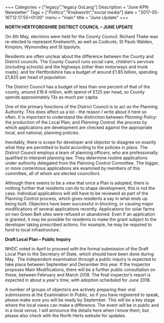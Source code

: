 +++
Categories = ["legacy","legacy GoLang"]
Description = "June KPN Newsletter"
Tags = ["Politics","Knebworth","social media"]
date = "2017-05-16T12:17:55+01:00"
menu = "main"
title = "June Update" 
+++

**NORTH HERTFORDSHIRE DISTRICT COUNCIL – JUNE UPDATE**

On 4th May, elections were held for the County Council. Richard Thake was re-elected to represent Knebworth, as well as Codicote, St Pauls Walden, Kimpton, Wymondley and St Ippolyts. 

Residents are often unclear about the difference between the County and District councils. The County Council runs social care, children's services (including schools) and the highways (other than motorways and trunk roads), and for Hertfordshire has a budget of around £1.85 billion, spending £1,625 per head of population.

The District Council has a budget of less than one percent of that of the county, around £16.6 million, with spend of £125 per head, so County spends approximately 13x as much per capita.

One of the primary functions of the District Council is to act as the Planning Authority. This does affect us a lot - the reason I write about it here so often. It is important to understand the distinction between *Planning Policy*: the production of the Local Plan; and *Planning Control*: the process by which applications are development are checked against the appropriate local, and national, planning policies.

Inevitably, there is scope for developer and objector to disagree on exactly what they are permitted to build according to the policies in place. The District Council employs a team of planning officers, who are professionally qualified to interpret planning law. They determine routine applications under authority delegated from the Planning Control Committee. The bigger, or more contentious applications are examined by members of this committee, all of whom are elected councillors.

Although there seems to be a view that once a Plan is adopted, there is nothing further that residents can do to shape development, this is not the case. Individual applications will still have to be reviewed as part of the Planning Control process, which gives residents a say in what ends up being built. Objectors have been successful in blocking, or causing major modifications of several applications recently. Applications for solar farms on two Green Belt sites were refused or abandoned. Even if an application is granted, it may be possible for residents to make the grant subject to the developer taking prescribed actions. For example, he may be required to fund to local infrastructure.

**Draft Local Plan – Public Inquiry**

NHDC voted in April to proceed with the formal submission of the Draft Local Plan to the Secretary of State, which should have been done during May.  The independent examination through a public inquiry is expected to take place between September and December this year. If the Inspector proposes Main Modifications, there will be a further public consultation on these, between February and March 2018. The final inspector’s report is expected in about a year's time, with adoption scheduled for June 2018.

A number of groups of objectors are actively preparing their oral submissions at the Examination In Public, so if you have registered to speak, please make sure you will be ready by September. This will be a key stage where the local views can make a difference. The event will be in public and in a local venue. I will announce the details here when I know them, but please also check with the North Herts website for updates.
